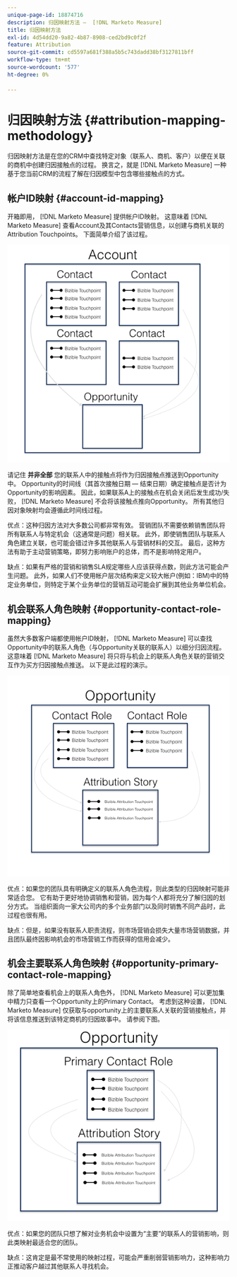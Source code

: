 ```yaml
---
unique-page-id: 18874716
description: 归因映射方法 —  [!DNL Marketo Measure]
title: 归因映射方法
exl-id: 4d54dd20-9a82-4b87-8908-ced2bd9c0f2f
feature: Attribution
source-git-commit: cd5597a681f388a5b5c743dadd38bf3127811bff
workflow-type: tm+mt
source-wordcount: '577'
ht-degree: 0%

---
```


# 归因映射方法 {#attribution-mapping-methodology}

归因映射方法是在您的CRM中查找特定对象（联系人、商机、客户）以便在关联的商机中创建归因接触点的过程。 换言之，就是 [!DNL Marketo Measure] 一种基于您当前CRM的流程了解在归因模型中包含哪些接触点的方式。

## 帐户ID映射 {#account-id-mapping}

开箱即用， [!DNL Marketo Measure] 提供帐户ID映射。 这意味着 [!DNL Marketo Measure] 查看Account及其Contacts营销信息，以创建与商机关联的Attribution Touchpoints。 下面简单介绍了该过程。

![](assets/1-1.png)

请记住 **并非全部** 您的联系人中的接触点将作为归因接触点推送到Opportunity中。 Opportunity的时间线（其首次接触日期 — 结束日期）确定接触点是否计为Opportunity的影响因素。 因此，如果联系A上的接触点在机会关闭后发生成功/失败， [!DNL Marketo Measure] 不会将该接触点推向Opportunity。 所有其他归因对象映射均会遵循此时间线过程。

优点：这种归因方法对大多数公司都非常有效。 营销团队不需要依赖销售团队将所有联系人与特定机会（这通常是问题）相关联。 此外，即使销售团队与联系人角色建立关联，也可能会错过许多其他联系人与营销材料的交互。 最后，这种方法有助于主动营销策略，即努力影响账户的总体，而不是影响特定用户。

缺点：如果有严格的营销和销售SLA规定哪些人应该获得点数，则此方法可能会产生问题。 此外，如果人们不使用帐户层次结构来定义较大帐户(例如：IBM)中的特定业务单位，则特定于某个业务单位的营销互动可能会扩展到其他业务单位机会。

## 机会联系人角色映射 {#opportunity-contact-role-mapping}

虽然大多数客户端都使用帐户ID映射， [!DNL Marketo Measure] 可以查找Opportunity中的联系人角色（与Opportunity关联的联系人）以细分归因流程。 这意味着 [!DNL Marketo Measure] 将只将与机会上的联系人角色关联的营销交互作为买方归因接触点推送。 以下是此过程的演示。

![](assets/2-1.png)

优点：如果您的团队具有明确定义的联系人角色流程，则此类型的归因映射可能非常适合您。 它有助于更好地协调销售和营销，因为每个人都将充分了解归因的划分方式。 当组织面向一家大公司内的多个业务部门以及同时销售不同产品时，此过程也很有用。

缺点：但是，如果没有联系人职责流程，则市场营销会损失大量市场营销数据，并且团队最终因影响机会的市场营销工作而获得的信用会减少。

## 机会主要联系人角色映射 {#opportunity-primary-contact-role-mapping}

除了简单地查看机会上的联系人角色外， [!DNL Marketo Measure] 可以更加集中精力只查看一个Opportunity上的Primary Contact。 考虑到这种设置， [!DNL Marketo Measure] 仅获取与opportunity上的主要联系人关联的营销接触点，并将该信息推送到该特定商机的归因故事中。 请参阅下图。

![](assets/3.png)

优点：如果您的团队只想了解对业务机会中设置为“主要”的联系人的营销影响，则此类映射最适合您的团队。

缺点：这肯定是最不常使用的映射过程，可能会严重削弱营销影响力，这种影响力正推动客户越过其他联系人寻找机会。
